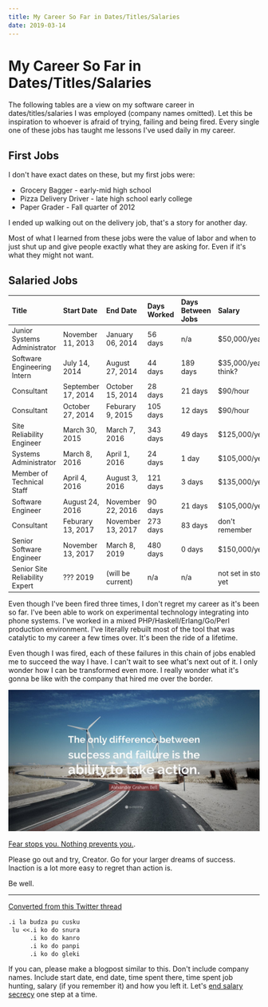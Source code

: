 ```yaml
---
title: My Career So Far in Dates/Titles/Salaries
date: 2019-03-14
---
```


# My Career So Far in Dates/Titles/Salaries

The following tables are a view on my software career in dates/titles/salaries I was employed (company names omitted). Let this be inspiration to whoever is afraid of trying, failing and being fired. Every single one of these jobs has taught me lessons I've used daily in my career. 

## First Jobs

I don't have exact dates on these, but my first jobs were:

- Grocery Bagger - early-mid high school
- Pizza Delivery Driver - late high school early college
- Paper Grader - Fall quarter of 2012

I ended up walking out on the delivery job, that's a story for another day.

Most of what I learned from these jobs were the value of labor and when to just shut up and give people exactly what they are asking for. Even if it's what they might not want.

## Salaried Jobs

| Title | Start Date | End Date | Days Worked | Days Between Jobs | Salary | How I Left |
|:----- |:---------- |:-------- |:----------- |:----------------- |:------ |:---------- |
| Junior Systems Administrator | November 11, 2013 | January 06, 2014 | 56 days | n/a | $50,000/year | Terminated |
| Software Engineering Intern | July 14, 2014 | August 27, 2014 | 44 days | 189 days | $35,000/year I think? | Terminated |
| Consultant | September 17, 2014 | October 15, 2014 | 28 days | 21 days | $90/hour | Contract Lapsed |
| Consultant | October 27, 2014 | Feburary 9, 2015 | 105 days | 12 days | $90/hour | Contract Lapsed |
| Site Reliability Engineer | March 30, 2015 | March 7, 2016 | 343 days | 49 days | $125,000/year | Demoted |
| Systems Administrator | March 8, 2016 | April 1, 2016 | 24 days | 1 day | $105,000/year | Kinda badly |
| Member of Technical Staff | April 4, 2016 | August 3, 2016 | 121 days | 3 days | $135,000/year | Kinda badly |
| Software Engineer | August 24, 2016 | November 22, 2016 | 90 days | 21 days | $105,000/year | Terminated |
| Consultant | Feburary 13, 2017 | November 13, 2017 | 273 days | 83 days | don't remember | Hired |
| Senior Software Engineer | November 13, 2017 | March 8, 2019 | 480 days | 0 days | $150,000/year | Voulntary quit |
| Senior Site Reliability Expert | ??? 2019 | (will be current) | n/a | n/a | not set in stone yet | n/a |

Even though I've been fired three times, I don't regret my career as it's been so far. I've been able to work on experimental technology integrating into phone systems. I've worked in a mixed PHP/Haskell/Erlang/Go/Perl production environment. I've literally rebuilt most of the tool that was catalytic to my career a few times over. It's been the ride of a lifetime. 

Even though I was fired, each of these failures in this chain of jobs enabled me to succeed the way I have. I can't wait to see what's next out of it. I only wonder how I can be transformed even more. I really wonder what it's gonna be like with the company that hired me over the border.

![](/static/img/my-career.jpeg)

[Fear stops you. Nothing prevents you.](https://twitter.com/theprincessxena/status/1106119712025382912?s=21).

Please go out and try, Creator. Go for your larger dreams of success. Inaction is a lot more easy to regret than action is.

Be well.

---

[Converted from this Twitter thread](https://twitter.com/theprincessxena/status/1106302720346980352)

```
.i la budza pu cusku
 lu <<.i ko do snura
      .i ko do kanro
      .i ko do panpi
      .i ko do gleki
```

If you can, please make a blogpost similar to this. Don't include company names. Include start date, end date, time spent there, time spent job hunting, salary (if you remember it) and how you left it. Let's [end salary secrecy](https://thegirlpowercode.com/2018/09/12/is-salary-secrecy-coming-to-an-end/) one step at a time.